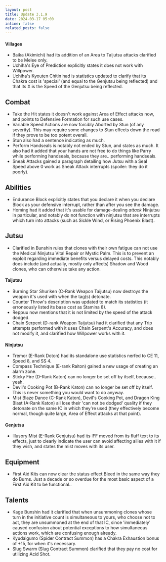 ```yaml
---
layout: post
title: Update 3.1.9
date: 2024-03-17 05:00
inline: false
related_posts: false
---
```

#### Villages
 - Baika (Akimichi) had its addition of an Area to Taijutsu attacks clarified to be Melee only.
 - Uchiha's Eye of Prediction explicitly states it does not work with Willpower.
 - Uchiha's Kyouten Chitin had is statistics updated to clarify that its Chakra cost is 'special' (and equal to the Genjutsu being reflected) and that its X is the Speed of the Genjutsu being reflected.

## Combat
 - Take the Hit states it doesn't work against Area of Effect attacks now, and points to Defensive Formation for such use cases.
 - Variable Speed Actions are now forcibly Aborted by Stun (of any severity).  This may require some changes to Stun effects down the road if they prove to be too potent overall.
 - Stun also had a sentence indicating as much.
 - Perform Handseals is notably not ended by Stun, and states as much.  It also had it added that your hands are not free to do things like Parry while performing handseals, because they are.. performing handseals.
 - Sneak Attacks gained a paragraph detailing how Jutsu with a Seal Speed above 0 work as Sneak Attack interrupts (spoiler: they do it poorly).

## Abilities
 - Endurance Block explicitly states that you declare it when you declare Block as your defensive interrupt, rather than after you see the damage.
 - Homing had it added that it's usable for damage-dealing *attack* Ninjutsu in particular, and notably do not function with ninjutsu that are interrupts which turn into attacks (such as Sickle Wind, or Rising Phoenix Blast).

## Jutsu
 - Clarified in Bunshin rules that clones with their own fatigue can not use the Medical Ninjutsu Vital Repair or Mystic Palm.  This is to prevent an exploit regarding immediate benefits versus delayed costs.  This notably does include (and actually, mostly only affects) Shadow and Wood clones, who can otherwise take any action.

#### Taijutsu
 - Burning Star Shuriken (C-Rank Weapon Taijutsu) now destroys the weapon it's used with when the tag(s) detonate.
 - Counter Throw's description was updated to match its statistics (it erroneously listed its base cost as Stamina 8).
 - Reppuu now mentions that it is not limited by the speed of the attack dodged.
 - Chain Serpent (D-rank Weapon Taijutsu) had it clarified that any Trip attempts performed with it uses Chain Serpent's Accuracy, and does not modify it, and clarified how Willpower works with it.


#### Ninjutsu 
 - Tremor (E-Rank Doton) had its standalone use statistics nerfed to CE 11, Speed 8, and SS 4.
 - Compass Technique (E-rank Raiton) gained a new usage of creating an alarm zone.
 - Sticky Fire (D-Rank Katon) can no longer be set off by itself, because.. yeah.
 - Devil's Cooking Pot (B-Rank Katon) can no longer be set off by itself.  This is never something you would want to do anyway.
 - Mist Blaze Dance (C-Rank Katon), Devil's Cooking Pot, and Dragon King Blast (A-Rank Katon) all lose their 'can not be dodged' quality if they detonate on the same IC in which they're used (they effectively become normal, though quite large, Area of Effect attacks at that point).


#### Genjutsu
 - Illusory Mist (E-Rank Genjutsu) had its IFF moved from its fluff text to its effects, just to clearly indicate the user can avoid affecting allies with it if they wish, and states the mist moves with its user.

## Equipment
 - First Aid Kits can now clear the status effect Bleed in the same way they do Burns.  Just a decade or so overdue for the most basic aspect of a First Aid Kit to be functional..

## Talents
- Kage Bunshin had it clarified that when unsummoning clones whose turn in the initiative count is simultaneous to yours, who choose not to act, they are unsummoned at the end of that IC, since 'immediately' caused confusion about potential exceptions to how simultaneous actions work, which are confusing enough already.
- Kyudaigumo (Spider Contract Summon) has a Chakra Exhaustion bonus of +15, for when it's necessary.
- Slug Swarm (Slug Contract Summon) clarified that they pay no cost for utilizing Acid Shot.
